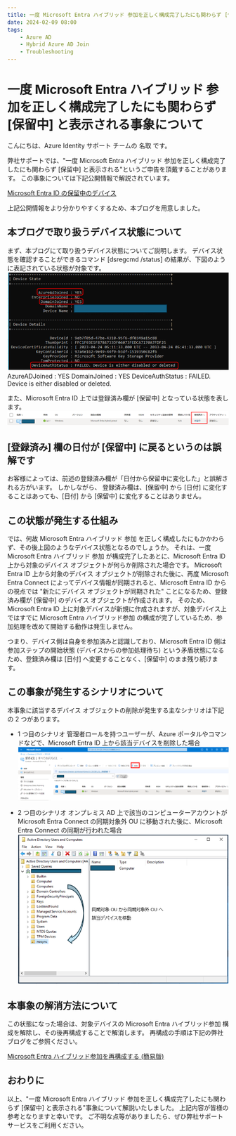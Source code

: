 ```yaml
---
title: 一度 Microsoft Entra ハイブリッド 参加を正しく構成完了したにも関わらず [保留中] と表示される事象について
date: 2024-02-09 08:00
tags:
    - Azure AD
    - Hybrid Azure AD Join
    - Troubleshooting
---
```


# 一度 Microsoft Entra ハイブリッド 参加を正しく構成完了したにも関わらず [保留中] と表示される事象について

こんにちは、Azure Identity サポート チームの 名取 です。

弊社サポートでは、"一度 Microsoft Entra ハイブリッド 参加を正しく構成完了したにも関わらず [保留中] と表示される"というご申告を頂戴することがあります。
この事象については下記公開情報で解説されています。

[Microsoft Entra ID の保留中のデバイス](https://learn.microsoft.com/ja-jp/troubleshoot/azure/active-directory/pending-devices/)

上記公開情報をより分かりやすくするため、本ブログを用意しました。

## 本ブログで取り扱うデバイス状態について

まず、本ブログにて取り扱うデバイス状態についてご説明します。
デバイス状態を確認することができるコマンド [dsregcmd /status] の結果が、下図のように表記されている状態が対象です。
![](./hybrid-pending-device/command.png)
AzureADJoined : YES
DomainJoined : YES
DeviceAuthStatus : FAILED. Device is either disabled or deleted.

また、Microsoft Entra ID 上では登録済み欄が [保留中] となっている状態を表します。
![](./hybrid-pending-device/Microsoft_Entra.png)

## [登録済み] 欄の日付が [保留中] に戻るというのは誤解です

お客様によっては、前述の登録済み欄が「日付から保留中に変化した」と誤解される方がいます。
しかしながら、 登録済み欄は、[保留中] から [日付] に変化することはあっても、[日付] から [保留中] に変化することはありません。

## この状態が発生する仕組み

では、何故 Microsoft Entra ハイブリッド 参加 を正しく構成したにもかかわらず、その後上図のようなデバイス状態となるのでしょうか。
それは、一度 Microsoft Entra ハイブリッド 参加 が構成完了したあとに、Microsoft Entra ID 上から対象のデバイス オブジェクトが何らか削除された場合です。
Microsoft Entra ID 上から対象のデバイス オブジェクトが削除された後に、再度 Microsoft Entra Connect によってデバイス情報が同期されると、Microsoft Entra ID からの視点では "新たにデバイス オブジェクトが同期された" ことになるため、登録済み欄が [保留中] のデバイス オブジェクトが作成されます。
そのため、Microsoft Entra ID 上に対象デバイスが新規に作成されますが、対象デバイス上ではすでに Microsoft Entra ハイブリッド参加 の構成が完了しているため、参加処理を改めて開始する動作は発生しません。

つまり、デバイス側は自身を参加済みと認識しており、Microsoft Entra ID 側は参加ステップの開始状態 (デバイスからの参加処理待ち) という矛盾状態になるため、登録済み欄は [日付] へ変更することなく、[保留中] のまま残り続けます。

## この事象が発生するシナリオについて

本事象に該当するデバイス オブジェクトの削除が発生する主なシナリオは下記の 2 つがあります。

- 1 つ目のシナリオ
管理者ロールを持つユーザーが、Azure ポータルやコマンドなどで、Microsoft  Entra ID 上から該当デバイスを削除した場合
![](./hybrid-pending-device/device.png)

- 2 つ目のシナリオ
オンプレミス AD 上で該当のコンピューターアカウントが Microsoft Entra Connect の同期対象外 OU に移動された後に、Microsoft Entra Connect の同期が行われた場合
![](./hybrid-pending-device/users_and_computers.png)

## 本事象の解消方法について

この状態になった場合は、対象デバイスの Microsoft Entra ハイブリッド参加 構成を解除し、その後再構成することで解消します。
再構成の手順は下記の弊社ブログをご参照ください。

[Microsoft Entra ハイブリッド参加を再構成する (簡易版)](../azure-active-directory/microsoft-entra-hybrid-joined-re-registration-simplified.md)

## おわりに

以上、"一度 Microsoft Entra ハイブリッド 参加を正しく構成完了したにも関わらず [保留中] と表示される"事象について解説いたしました。
上記内容が皆様の参考となりますと幸いです。
ご不明な点等がありましたら、ぜひ弊社サポート サービスをご利用ください。

